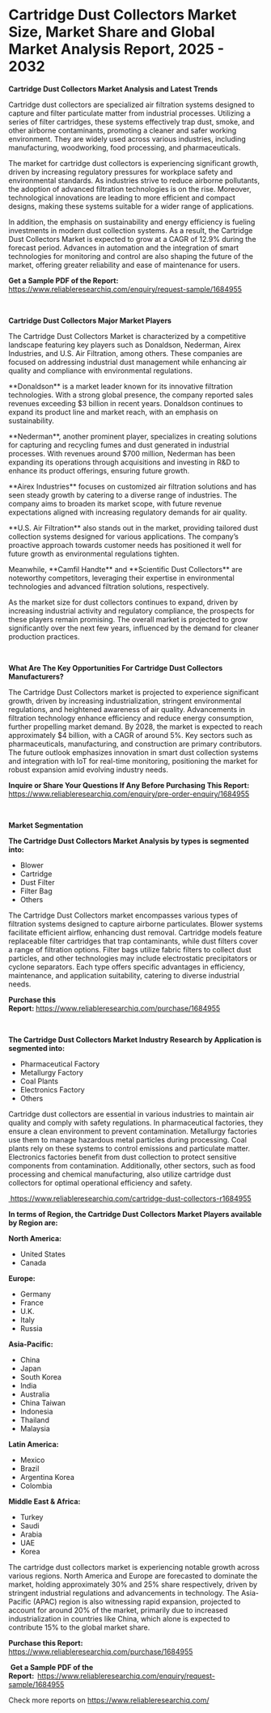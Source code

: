 <p><h1>Cartridge Dust Collectors Market Size, Market Share and Global Market Analysis Report, 2025 - 2032</h1></p><p><strong>Cartridge Dust Collectors Market Analysis and Latest Trends</strong></p>
<p><p>Cartridge dust collectors are specialized air filtration systems designed to capture and filter particulate matter from industrial processes. Utilizing a series of filter cartridges, these systems effectively trap dust, smoke, and other airborne contaminants, promoting a cleaner and safer working environment. They are widely used across various industries, including manufacturing, woodworking, food processing, and pharmaceuticals.</p><p>The market for cartridge dust collectors is experiencing significant growth, driven by increasing regulatory pressures for workplace safety and environmental standards. As industries strive to reduce airborne pollutants, the adoption of advanced filtration technologies is on the rise. Moreover, technological innovations are leading to more efficient and compact designs, making these systems suitable for a wider range of applications.</p><p>In addition, the emphasis on sustainability and energy efficiency is fueling investments in modern dust collection systems. As a result, the Cartridge Dust Collectors Market is expected to grow at a CAGR of 12.9% during the forecast period. Advances in automation and the integration of smart technologies for monitoring and control are also shaping the future of the market, offering greater reliability and ease of maintenance for users.</p></p>
<p><strong>Get a Sample PDF of the Report:&nbsp;</strong> <a href="https://www.reliableresearchiq.com/enquiry/request-sample/1684955?utm_campaign=3136&utm_medium=2&utm_source=Github&utm_content=ia&utm_term=10042025&utm_id=cartridge-dust-collectors">https://www.reliableresearchiq.com/enquiry/request-sample/1684955</a></p>
<p>&nbsp;</p>
<p><strong>Cartridge Dust Collectors Major Market Players</strong></p>
<p><p>The Cartridge Dust Collectors Market is characterized by a competitive landscape featuring key players such as Donaldson, Nederman, Airex Industries, and U.S. Air Filtration, among others. These companies are focused on addressing industrial dust management while enhancing air quality and compliance with environmental regulations.</p><p>**Donaldson** is a market leader known for its innovative filtration technologies. With a strong global presence, the company reported sales revenues exceeding $3 billion in recent years. Donaldson continues to expand its product line and market reach, with an emphasis on sustainability.</p><p>**Nederman**, another prominent player, specializes in creating solutions for capturing and recycling fumes and dust generated in industrial processes. With revenues around $700 million, Nederman has been expanding its operations through acquisitions and investing in R&D to enhance its product offerings, ensuring future growth.</p><p>**Airex Industries** focuses on customized air filtration solutions and has seen steady growth by catering to a diverse range of industries. The company aims to broaden its market scope, with future revenue expectations aligned with increasing regulatory demands for air quality.</p><p>**U.S. Air Filtration** also stands out in the market, providing tailored dust collection systems designed for various applications. The company’s proactive approach towards customer needs has positioned it well for future growth as environmental regulations tighten.</p><p>Meanwhile, **Camfil Handte** and **Scientific Dust Collectors** are noteworthy competitors, leveraging their expertise in environmental technologies and advanced filtration solutions, respectively. </p><p>As the market size for dust collectors continues to expand, driven by increasing industrial activity and regulatory compliance, the prospects for these players remain promising. The overall market is projected to grow significantly over the next few years, influenced by the demand for cleaner production practices.</p></p>
<p>&nbsp;</p>
<p><strong>What Are The Key Opportunities For Cartridge Dust Collectors Manufacturers?</strong></p>
<p><p>The Cartridge Dust Collectors market is projected to experience significant growth, driven by increasing industrialization, stringent environmental regulations, and heightened awareness of air quality. Advancements in filtration technology enhance efficiency and reduce energy consumption, further propelling market demand. By 2028, the market is expected to reach approximately $4 billion, with a CAGR of around 5%. Key sectors such as pharmaceuticals, manufacturing, and construction are primary contributors. The future outlook emphasizes innovation in smart dust collection systems and integration with IoT for real-time monitoring, positioning the market for robust expansion amid evolving industry needs.</p></p>
<p><strong>Inquire or Share Your Questions If Any Before Purchasing This Report:</strong> <a href="https://www.reliableresearchiq.com/enquiry/pre-order-enquiry/1684955?utm_campaign=3136&utm_medium=2&utm_source=Github&utm_content=ia&utm_term=10042025&utm_id=cartridge-dust-collectors">https://www.reliableresearchiq.com/enquiry/pre-order-enquiry/1684955</a></p>
<p>&nbsp;</p>
<p><strong>Market Segmentation</strong></p>
<p><strong>The Cartridge Dust Collectors Market Analysis by types is segmented into:</strong></p>
<p><ul><li>Blower</li><li>Cartridge</li><li>Dust Filter</li><li>Filter Bag</li><li>Others</li></ul></p>
<p><p>The Cartridge Dust Collectors market encompasses various types of filtration systems designed to capture airborne particulates. Blower systems facilitate efficient airflow, enhancing dust removal. Cartridge models feature replaceable filter cartridges that trap contaminants, while dust filters cover a range of filtration options. Filter bags utilize fabric filters to collect dust particles, and other technologies may include electrostatic precipitators or cyclone separators. Each type offers specific advantages in efficiency, maintenance, and application suitability, catering to diverse industrial needs.</p></p>
<p><strong>Purchase this Report:&nbsp;</strong><a href="https://www.reliableresearchiq.com/purchase/1684955?utm_campaign=3136&utm_medium=2&utm_source=Github&utm_content=ia&utm_term=10042025&utm_id=cartridge-dust-collectors">https://www.reliableresearchiq.com/purchase/1684955</a></p>
<p>&nbsp;</p>
<p><strong>The Cartridge Dust Collectors Market Industry Research by Application is segmented into:</strong></p>
<p><ul><li>Pharmaceutical Factory</li><li>Metallurgy Factory</li><li>Coal Plants</li><li>Electronics Factory</li><li>Others</li></ul></p>
<p><p>Cartridge dust collectors are essential in various industries to maintain air quality and comply with safety regulations. In pharmaceutical factories, they ensure a clean environment to prevent contamination. Metallurgy factories use them to manage hazardous metal particles during processing. Coal plants rely on these systems to control emissions and particulate matter. Electronics factories benefit from dust collection to protect sensitive components from contamination. Additionally, other sectors, such as food processing and chemical manufacturing, also utilize cartridge dust collectors for optimal operational efficiency and safety.</p></p>
<p><a href="https://www.reliableresearchiq.com/cartridge-dust-collectors-r1684955?utm_campaign=3136&utm_medium=2&utm_source=Github&utm_content=ia&utm_term=10042025&utm_id=cartridge-dust-collectors">&nbsp;https://www.reliableresearchiq.com/cartridge-dust-collectors-r1684955</a></p>
<p><strong>In terms of Region, the Cartridge Dust Collectors Market Players available by Region are:</strong></p>
<p>
    <p> <strong> North America: </strong>
        <ul>
            <li>United States</li>
            <li>Canada</li>
        </ul>
        </p> 
    <p> <strong> Europe: </strong>
        <ul>
            <li>Germany</li>
            <li>France</li>
            <li>U.K.</li>
            <li>Italy</li>
            <li>Russia</li>
        </ul>
        </p> 
    <p> <strong> Asia-Pacific: </strong>
        <ul>
            <li>China</li>
            <li>Japan</li>
            <li>South Korea</li>
            <li>India</li>
            <li>Australia</li>
            <li>China Taiwan</li>
            <li>Indonesia</li>
            <li>Thailand</li>
            <li>Malaysia</li>
        </ul>
        </p> 
    <p> <strong> Latin America: </strong>
        <ul>
            <li>Mexico</li>
            <li>Brazil</li>
            <li>Argentina Korea</li>
            <li>Colombia</li>
        </ul>
        </p> 
    <p> <strong> Middle East & Africa: </strong>
        <ul>
            <li>Turkey</li>
            <li>Saudi</li>
            <li>Arabia</li>
            <li>UAE</li>
            <li>Korea</li>
        </ul>
    </p>
    </p>
<p><p>The cartridge dust collectors market is experiencing notable growth across various regions. North America and Europe are forecasted to dominate the market, holding approximately 30% and 25% share respectively, driven by stringent industrial regulations and advancements in technology. The Asia-Pacific (APAC) region is also witnessing rapid expansion, projected to account for around 20% of the market, primarily due to increased industrialization in countries like China, which alone is expected to contribute 15% to the global market share.</p></p>
<p><strong>Purchase this Report: </strong><a href="https://www.reliableresearchiq.com/purchase/1684955?utm_campaign=3136&utm_medium=2&utm_source=Github&utm_content=ia&utm_term=10042025&utm_id=cartridge-dust-collectors">https://www.reliableresearchiq.com/purchase/1684955</a></p>
<p>&nbsp;<strong>Get a Sample PDF of the Report:&nbsp;&nbsp;</strong><a href="https://www.reliableresearchiq.com/enquiry/request-sample/1684955?utm_campaign=3136&utm_medium=2&utm_source=Github&utm_content=ia&utm_term=10042025&utm_id=cartridge-dust-collectors">https://www.reliableresearchiq.com/enquiry/request-sample/1684955</a></p>
<p><strong></strong></p>
<p>Check more reports on <a href="https://www.reliableresearchiq.com/?utm_campaign=3136&utm_medium=2&utm_source=Github&utm_content=ia&utm_term=10042025&utm_id=cartridge-dust-collectors">https://www.reliableresearchiq.com/</a></p>